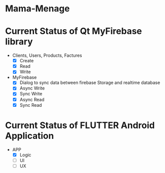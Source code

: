 # Mama-Menage

# Current Status of Qt MyFirebase library

- Clients, Users, Products, Factures
    + [X] Create
    + [X] Read 
    + [X] Write

- MyFirebase
    + [X] Dialog to sync data between firebase Storage and realtime database
    + [X] Async Write
    + [X] Sync Write 
    + [X] Async Read
    + [X] Sync Read 

# Current Status of FLUTTER Android Application

- APP
    + [X] Logic
    + [ ] UI 
    + [ ] UX
